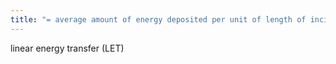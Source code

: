 ```yaml
---
title: "= average amount of energy deposited per unit of length of incident radiation"
---
```

linear energy transfer (LET)

